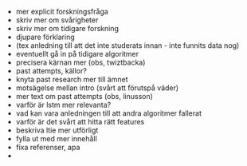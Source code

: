 * mer explicit forskningsfråga
* skriv mer om svårigheter
* skriv mer om tidigare forskning
* djupare förklaring
* (tex anledning till att det inte studerats innan - inte funnits data nog)
* eventuellt gå in på tidigare algoritmer
* precisera kärnan mer (obs, twiztbacka)
* past attempts, källor?
* knyta past research mer till ämnet
* motsägelse mellan intro (svårt att förutspå väder)
* mer text om past attempts (obs, linusson)
* varför är lstm mer relevanta?
* vad kan vara anledningen till att andra algoritmer fallerat
* varför är det svårt att hitta rätt features
* beskriva ltie mer utförligt
* fylla ut med mer innehåll
* fixa referenser, apa
*